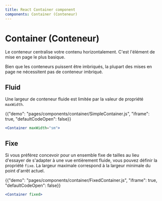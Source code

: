 ```yaml
---
title: React Container component
components: Container (Conteneur)
---
```


# Container (Conteneur)

<p class="description">Le conteneur centralise votre contenu horizontalement. C'est l'élément de mise en page le plus basique.</p>

Bien que les conteneurs puissent être imbriqués, la plupart des mises en page ne nécessitent pas de conteneur imbriqué.

## Fluid

Une largeur de conteneur fluide est limitée par la valeur de propriété `maxWidth`.

{{"demo": "pages/components/container/SimpleContainer.js", "iframe": true, "defaultCodeOpen": false}}

```jsx
<Container maxWidth="sm">
```

## Fixe

Si vous préférez concevoir pour un ensemble fixe de tailles au lieu d'essayer de s'adapter à une vue entièrement fluide, vous pouvez définir la propriété `fixe`. La largeur maximale correspond à la largeur minimale du point d'arrêt actuel.

{{"demo": "pages/components/container/FixedContainer.js", "iframe": true, "defaultCodeOpen": false}}

```jsx
<Container fixed>
```